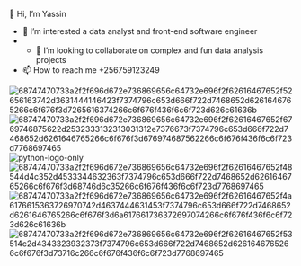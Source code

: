 👋 Hi, I’m Yassin
- 👀 I’m interested a data analyst and front-end software engineer
- - 💞️ I’m looking to collaborate on complex and fun data analysis projects
- 📫 How to reach me +256759123249

<!---
kazibweyassin/kazibweyassin is a ✨ special ✨ repository because its `README.md` (this ![68747470733a2f2f696d672e736869656c64732e696f2f62616467652f4a6176615363726970742d4637444631453f7374796c653d666f722d7468652d6261646765266c6f676f3d6a617661736372697074266c6f676f436f6c6f723d626c61636b](https://github.com/kazibweyassin/kazibweyassin/assets/111964624/b469ec60-ce48-4deb-b12d-20e476976d28)
file) appears on your GitHub profile.
You can click the Preview link to take a look at your changes.
--->
![68747470733a2f2f696d672e736869656c64732e696f2f62616467652f52656163742d3631444146423f7374796c653d666f722d7468652d6261646765266c6f676f3d7265616374266c6f676f436f6c6f723d626c61636b](https://github.com/kazibweyassin/kazibweyassin/assets/111964624/06f193d2-8243-4bb5-80f8-0e7012bf55b1)
![68747470733a2f2f696d672e736869656c64732e696f2f62616467652f6769746875622d2532333132313031312e7376673f7374796c653d666f722d7468652d6261646765266c6f676f3d676974687562266c6f676f436f6c6f723d7768697465](https://github.com/kazibweyassin/kazibweyassin/assets/111964624/5e1082b3-abae-47f0-ab92-88937e425d63)
![python-logo-only](https://github.com/kazibweyassin/kazibweyassin/assets/111964624/e847aa53-f72f-40a1-8134-8bc79b9da4cd)
![68747470733a2f2f696d672e736869656c64732e696f2f62616467652f48544d4c352d4533344632363f7374796c653d666f722d7468652d6261646765266c6f676f3d68746d6c35266c6f676f436f6c6f723d7768697465](https://github.com/kazibweyassin/kazibweyassin/assets/111964624/bc3b756e-50f0-44fc-97dc-8a4a29a3d8a3)
![68747470733a2f2f696d672e736869656c64732e696f2f62616467652f4a6176615363726970742d4637444631453f7374796c653d666f722d7468652d6261646765266c6f676f3d6a617661736372697074266c6f676f436f6c6f723d626c61636b](https://github.com/kazibweyassin/kazibweyassin/assets/111964624/a71e3503-0ccd-4187-a7d3-edcf6531744c)
![68747470733a2f2f696d672e736869656c64732e696f2f62616467652f53514c2d4343323932373f7374796c653d666f722d7468652d6261646765266c6f676f3d73716c266c6f676f436f6c6f723d7768697465](https://github.com/kazibweyassin/kazibweyassin/assets/111964624/ae86b0e3-76ef-4fc0-a995-57591a1d4836)
